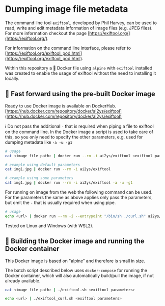 # Dumping image file metadata
The command line tool `exiftool`, developed by Phil Harvey, can be used to read, write and edit metadata information of image files (e.g. JPEG files). 
For more information checkout the page [https://exiftool.org/](https://exiftool.org/). 

For information on the command line interface, please refer to [https://exiftool.org/exiftool_pod.html](https://exiftool.org/exiftool_pod.html).

Within this repository a 🐳 Docker file using `alpine` with `exiftool` installed was created to enable the usage of exiftool without the need to installing it locally.  

<!--
## 🐧 Installing `exiftool` on Ubuntu/Debian locally
```bash
sudo apt-get update
sudo apt-get install -y exiftool
```
--> 

## 🐳 Fast forward using the pre-built Docker image
Ready to use Docker image is available on DockerHub.
[https://hub.docker.com/repository/docker/ai2ys/exiftool](https://hub.docker.com/repository/docker/ai2ys/exiftool)

ℹ️ Do not pass the additional `-` that is required when piping a file to exiftool on the command line. In the Docker image a script is used to take care of this, so you only need to specify the other parameters, e.g. used for dumping metadata like `-a -u -g1` 

```bash
# usage
cat <image file path> | docker run --rm -i ai2ys/exiftool <exiftool parameters>

# example using default parameters
cat img1.jpg | docker run --rm -i ai2ys/exiftool

# example using some parameters
cat img1.jpg | docker run --rm -i ai2ys/exiftool -a -u -g1
```

For running on image from the web the following command can be used. For the parameters the same as above applies only pass the parameters, but omit the `-` that is usually required when using pipe.

```bash
# usage
echo <url> | docker run --rm -i --entrypoint "/bin/sh ./curl.sh" ai2ys/exiftool <exiftool parameters>
```

Tested on Linux and Windows (with WSL2).

## 🐳 Building the Docker image and running the Docker container
This Docker image is based on "alpine" and therefore is small in size.

The batch script described below uses `docker-compose` for running the Docker container, which will also automatically build/pull the image, if not already available. 


```bash
cat <image file path> | ./exiftool.sh <exiftool parameters>
```

```bash
echo <url> | ./exiftool_curl.sh <exiftool parameters>
```

